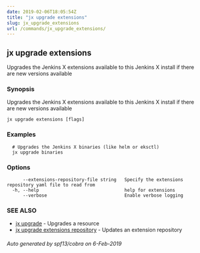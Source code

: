 ```yaml
---
date: 2019-02-06T18:05:54Z
title: "jx upgrade extensions"
slug: jx_upgrade_extensions
url: /commands/jx_upgrade_extensions/
---
```

## jx upgrade extensions

Upgrades the Jenkins X extensions available to this Jenkins X install if there are new versions available

### Synopsis

Upgrades the Jenkins X extensions available to this Jenkins X install if there are new versions available

```
jx upgrade extensions [flags]
```

### Examples

```
  # Upgrades the Jenkins X binaries (like helm or eksctl)
  jx upgrade binaries
```

### Options

```
      --extensions-repository-file string   Specify the extensions repository yaml file to read from
  -h, --help                                help for extensions
      --verbose                             Enable verbose logging
```

### SEE ALSO

* [jx upgrade](/commands/jx_upgrade/)	 - Upgrades a resource
* [jx upgrade extensions repository](/commands/jx_upgrade_extensions_repository/)	 - Updates an extension repository

###### Auto generated by spf13/cobra on 6-Feb-2019
